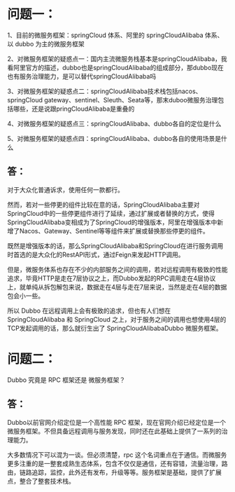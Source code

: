 # 问题一：

1、目前的微服务框架：springCloud 体系、阿里的 springCloudAlibaba 体系、以 dubbo 为主的微服务框架 

2、对微服务框架的疑惑点一：国内主流微服务栈基本是springCloudAlibaba，我看阿里官方的描述，dubbo也是springCloudAlibaba的组成部分，那dubbo现在也有服务治理能力，是可以替代springCloudAlibaba吗 

3、对微服务框架的疑惑点二：springCloudAlibaba技术栈包括nacos、springCloud gateway、sentinel、Sleuth、Seata等，那末duboo微服务治理包括哪些，还是说跟pringCloudAlibaba是重叠的 

4、对微服务框架的疑惑点三：springCloudAlibaba、dubbo各自的定位是什么 

5、对微服务框架的疑惑点四：springCloudAlibaba、dubbo各自的使用场景是什么

## 答：

对于大众化普通诉求，使用任何一款都行。 

然而，若对一些停更的组件比较在意的话，SpringCloudAlibaba主要对SpringCloud中的一些停更组件进行了延续，通过扩展或者替换的方式，使得SpringCloudAlibaba变相成为了SpringCloud的增强版本，阿里在增强版本中新增了Nacos、Gateway、Sentinel等等组件来扩展或替换那些停更的组件。 

既然是增强版本的话，那么SpringCloudAlibaba和SpringCloud在进行服务调用时首选的是大众化的RestAPI形式，通过Feign来发起HTTP调用。 

但是，微服务体系也存在不少的内部服务之间的调用，若对远程调用有极致的性能追求，毕竟HTTP是走在7层协议之上，而Dubbo发起的RPC调用走在4层协议上，就单纯从拆包解包来说，数据走在4层与走在7层来说，当然是走在4层的数据包会小一些。 

所以 Dubbo 在远程调用上会有极致的追求，但也有人们想在 SpringCloudAlibaba 和 SpringCloud 之上，对于服务之间的调用也想使用4层的TCP发起调用的话，那么就衍生出了 SpringCloudAlibabaDubbo 微服务框架。

# 问题二：

Dubbo 究竟是 RPC 框架还是 微服务框架？

## 答：

Dubbo以前官网介绍定位是一个高性能 RPC 框架，现在官网介绍已经定位是一个微服务框架。不但具备远程调用与服务发现，同时还在此基础上提供了一系列的治理能力。

大多数情况下可以混为一谈。但必须清楚，rpc 这个名词重点在于通信。而微服务更多注重的是一整套成熟生态体系，包含不仅仅是通信，还有容错，流量治理，路由，链路追踪，监控，此外还有发布，升级等等。服务框架是基础，提供了扩展点，整合了整套技术栈。